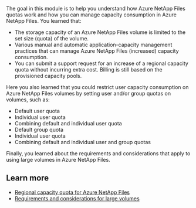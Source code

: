 The goal in this module is to help you understand how Azure NetApp Files quotas work and how you can manage capacity consumption in Azure NetApp Files. You learned that: 

- The storage capacity of an Azure NetApp Files volume is limited to the set size (quota) of the volume.
- Various manual and automatic application-capacity management practices that can manage Azure NetApp Files (increased) capacity consumption.
- You can submit a support request for an increase of a regional capacity quota without incurring extra cost. Billing is still based on the provisioned capacity pools.

Here you also learned that you could restrict user capacity consumption on Azure NetApp Files volumes by setting user and/or group quotas on volumes, such as:

- Default user quota
- Individual user quota
- Combining default and individual user quota
- Default group quota
- Individual user quota
- Combining default and individual user and group quotas

Finally, you learned about the requirements and considerations that apply to using large volumes in Azure NetApp Files.

## Learn more

- [Regional capacity quota for Azure NetApp Files](/azure/azure-netapp-files/regional-capacity-quota)
- [Requirements and considerations for large volumes](/azure/azure-netapp-files/large-volumes-requirements-considerations)
